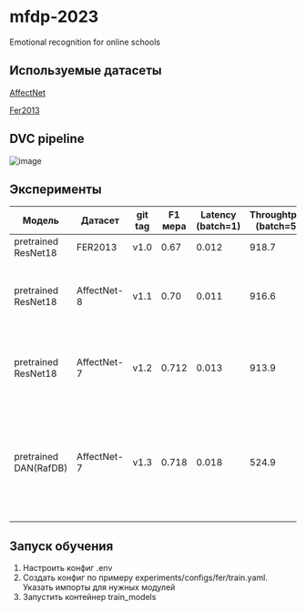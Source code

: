 mfdp-2023
==============================

Emotional recognition for online schools

Используемые датасеты
---------------------
<p><a target="_blank" href="https://www.kaggle.com/datasets/noamsegal/affectnet-training-data">AffectNet</a></p>
<p><a target="_blank" href="https://www.kaggle.com/datasets/msambare/fer2013">Fer2013</a></p>

DVC pipeline
------------
![image](https://github.com/starminalush/mfdp-2023/assets/103132748/81fd0261-e8d3-4359-8c60-d0eb456b1d8a)

Эксперименты
---------------

| Модель | Датасет | git tag | F1 мера | Latency (batch=1) | Throughtput (batch=5) | Вывод |
| --- | --- | --- | --- | --- | --- | --- |
| pretrained ResNet18 | FER2013 |  v1.0 | 0.67 | 0.012 | 918.7 | Получен бейзлайн |
| pretrained ResNet18 | AffectNet-8 |  v1.1 | 0.70 | 0.011 | 916.6 | Улучшение качества и незначительное ухудшение пропускной способности|
| pretrained ResNet18 | AffectNet-7 |  v1.2 | 0.712 | 0.013 | 913.9 | Улучшение качества и  незначительное ухудшение пропускной способности|
| pretrained DAN(RafDB) | AffectNet-7 |  v1.3 | 0.718 | 0.018 | 524.9 | Улучшение качества и  незначительное ухудшение времени инференса. Сильное время ухудшения пропускной способности|


Запуск обучения
---------

1. Настроить конфиг .env
2. Создать конфиг по примеру experiments/configs/fer/train.yaml. Указать импорты для нужных модулей
3. Запустить контейнер train_models
